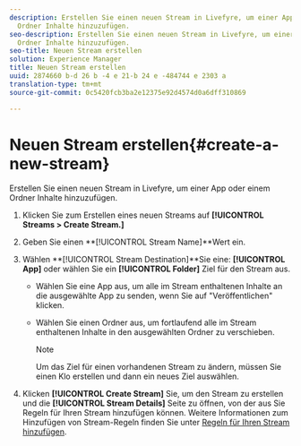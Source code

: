 ```yaml
---
description: Erstellen Sie einen neuen Stream in Livefyre, um einer App oder einem
  Ordner Inhalte hinzuzufügen.
seo-description: Erstellen Sie einen neuen Stream in Livefyre, um einer App oder einem
  Ordner Inhalte hinzuzufügen.
seo-title: Neuen Stream erstellen
solution: Experience Manager
title: Neuen Stream erstellen
uuid: 2874660 b-d 26 b -4 e 21-b 24 e -484744 e 2303 a
translation-type: tm+mt
source-git-commit: 0c5420fcb3ba2e12375e92d4574d0a6dff310869

---
```



# Neuen Stream erstellen{#create-a-new-stream}

Erstellen Sie einen neuen Stream in Livefyre, um einer App oder einem Ordner Inhalte hinzuzufügen.

1. Klicken Sie zum Erstellen eines neuen Streams auf **[!UICONTROL Streams > Create Stream.]**
1. Geben Sie einen **[!UICONTROL Stream Name]**Wert ein.
1. Wählen **[!UICONTROL Stream Destination]**Sie eine: **[!UICONTROL App]** oder wählen Sie ein **[!UICONTROL Folder]** Ziel für den Stream aus.

   * Wählen Sie eine App aus, um alle im Stream enthaltenen Inhalte an die ausgewählte App zu senden, wenn Sie auf "Veröffentlichen" klicken.
   * Wählen Sie einen Ordner aus, um fortlaufend alle im Stream enthaltenen Inhalte in den ausgewählten Ordner zu verschieben.

      >[!NOTE]
      >
      >Um das Ziel für einen vorhandenen Stream zu ändern, müssen Sie einen Klo erstellen und dann ein neues Ziel auswählen.

1. Klicken **[!UICONTROL Create Stream]** Sie, um den Stream zu erstellen und die **[!UICONTROL Stream Details]** Seite zu öffnen, von der aus Sie Regeln für Ihren Stream hinzufügen können. Weitere Informationen zum Hinzufügen von Stream-Regeln finden Sie unter [Regeln für Ihren Stream hinzufügen](../c-streams/t-add-rules-for-your-stream.md#t_add_rules_for_your_stream).
